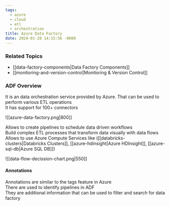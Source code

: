 ```yaml
---
tags:
  - azure
  - cloud
  - etl
  - orchestration
title: Azure Data Factory
date: 2024-01-28 14:15:56 -0600
---
```


### Related Topics

* [[data-factory-components|Data Factory Components]]
* [[monitoring-and-version-control|Monitoring & Version Control]]

###  ADF Overview 

It is an data orchestration service provided by Azure. That can be used to perform various ETL operations  
It has support for 100+ connectors

![[azure-data-factory.png|800]]

Allows to create pipelines to schedule data driven workflows  
Build complex ETL processes that transform data visually with data flows  
Allows to use Azure Compute Services like ([[databricks-clusters|Databricks Clusters]], [[azure-hdinsight|Azure HDInsight]], [[azure-sql-db|Azure SQL DB]])

![[data-flow-decission-chart.png|550]]

#### Annotations
Annotations are similar to the tags feature in Azure  
There are used to identify pipelines in ADF  
They are additional information that can be used to filter and search for data factory
